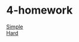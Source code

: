 # 4-homework
<a href="https://meluotii.github.io/4-homework/simple/index.html">Simple</a>
<br>
<a href="https://meluotii.github.io/4-homework/hard/index.html">Hard</a>
